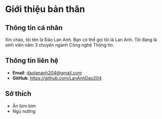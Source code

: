 # Giới thiệu bản thân

## Thông tin cá nhân

Xin chào, tôi tên là Đào Lan Anh. Bạn có thể gọi tôi là Lan Anh. Tôi đang là sinh viên năm 3 chuyên ngành Công nghệ Thông tin.

## Thông tin liên hệ

- **Email**: daolananh204@gmail.com
- **GitHub**: https://github.com/LanAnhDao204

## Sở thích

- Ăn bim bim
- Ngủ nướng
